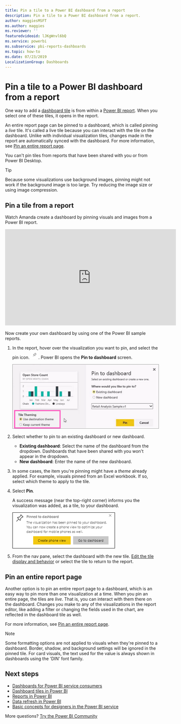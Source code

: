 ```yaml
---
title: Pin a tile to a Power BI dashboard from a report
description: Pin a tile to a Power BI dashboard from a report.
author: maggiesMSFT
ms.author: maggies
ms.reviewer: ''
featuredvideoid: lJKgWnvl6bQ
ms.service: powerbi
ms.subservice: pbi-reports-dashboards
ms.topic: how-to
ms.date: 07/23/2019
LocalizationGroup: Dashboards
---
```

# Pin a tile to a Power BI dashboard from a report

One way to add a [dashboard tile](../consumer/end-user-tiles.md) is from within a [Power BI report](../consumer/end-user-reports.md). When you select one of these tiles, it opens in the report.

An entire report page can be pinned to a dashboard, which is called pinning a *live* tile. It's called a live tile because you can interact with the tile on the dashboard. Unlike with individual visualization tiles, changes made in the report are automatically synced with the dashboard. For more information, see [Pin an entire report page](#pin-an-entire-report-page).

You can't pin tiles from reports that have been shared with you or from Power BI Desktop. 

> [!TIP]
> Because some visualizations use background images, pinning might not work if the background image is too large. Try reducing the image size or using image compression.  
> 
> 

## Pin a tile from a report
Watch Amanda create a dashboard by pinning visuals and images from a Power BI report.
    

<iframe width="560" height="315" src="https://www.youtube.com/embed/lJKgWnvl6bQ" frameborder="0" allowfullscreen></iframe>

Now create your own dashboard by using one of the Power BI sample reports.

1. In the report, hover over the visualization you want to pin, and select the pin icon. ![Pin icon](media/service-dashboard-pin-tile-from-report/pbi_pintile_small.png). Power BI opens the **Pin to dashboard** screen.
   
     ![Pin to dashboard window](media/service-dashboard-pin-tile-from-report/pbi_themes2.png)
2. Select whether to pin to an existing dashboard or new dashboard.
   
   * **Existing dashboard**: Select the name of the dashboard from the dropdown. Dashboards that have been shared with you won't appear in the dropdown.
   * **New dashboard**: Enter the name of the new dashboard.
3. In some cases, the item you're pinning might have a *theme* already applied. For example, visuals pinned from an Excel workbook. If so, select which theme to apply to the tile.
4. Select **Pin**.
   
   A success message (near the top-right corner) informs you the visualization was added, as a tile, to your dashboard.
   
   ![Success message](media/service-dashboard-pin-tile-from-report/pinsuccess.png)
5. From the nav pane, select the dashboard with the new tile. [Edit the tile display and behavior](service-dashboard-edit-tile.md) or select the tile to return to the report.

## Pin an entire report page
Another option is to pin an entire report page to a dashboard, which is an easy way to pin more than one visualization at a time. When you pin an entire page, the tiles are *live*. That is, you can interact with them there on the dashboard. Changes you make to any of the visualizations in the report editor, like adding a filter or changing the fields used in the chart, are reflected in the dashboard tile as well.  

For more information, see [Pin an entire report page](service-dashboard-pin-live-tile-from-report.md).

> [!NOTE]
> Some formatting options are not applied to visuals when they're pinned to a dashboard. Border, shadow, and background settings will be ignored in the pinned tile. For card visuals, the text used for the value is always shown in dashboards using the 'DIN' font family. 
> 
>

## Next steps
- [Dashboards for Power BI service consumers](../consumer/end-user-dashboards.md)
- [Dashboard tiles in Power BI](../consumer/end-user-tiles.md)
- [Reports in Power BI](../consumer/end-user-reports.md)
- [Data refresh in Power BI](../connect-data/refresh-data.md)
- [Basic concepts for designers in the Power BI service](../fundamentals/service-basic-concepts.md)

More questions? [Try the Power BI Community](https://community.powerbi.com/)

